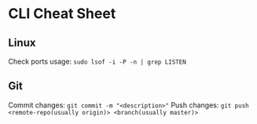 # CLI Cheat Sheet
## Linux
Check ports usage: `sudo lsof -i -P -n | grep LISTEN`
## Git
Commit changes: `git commit -m "<description>"`
Push changes: `git push <remote-repo(usually origin)> <branch(usually master)>`
